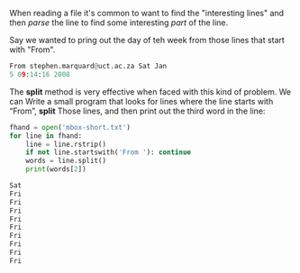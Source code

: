 When reading a file it's common to want to find the "interesting lines" and then *parse* the line to find some interesting *part* of the line.

Say we wanted to pring out the day of teh week from those lines that start with "From".
```python
From stephen.marquard@uct.ac.za Sat Jan
5 09:14:16 2008
```

The **split** method is very effective when faced with this kind of problem. We can
Write a small program that looks for lines where the line starts with “From”, **split**
Those lines, and then print out the third word in the line:
```python
fhand = open('mbox-short.txt')
for line in fhand:
    line = line.rstrip()
    if not line.startswith('From '): continue
    words = line.split()
    print(words[2])
```

```python
Sat
Fri
Fri
Fri
Fri
Fri
Fri
Fri
Fri
Fri
```